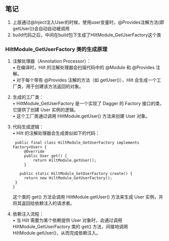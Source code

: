 ## 笔记

1. 上层通过@Inject注入User的时候，使用user变量时，@Provides注解方法(即getUser())会自动自动被调用 <br>
2. build代码之后，中间在build包下生成了HiltModule_GetUserFactory这个类

### HiltModule_GetUserFactory 类的生成原理

1. 注解处理器（Annotation Processor）： <br>
   • 在编译时，Hilt 的注解处理器会扫描代码中的 @Module 和 @Provides 注解。 <br>
   • 对于每个带有 @Provides 注解的方法（如 getUser()），Hilt 会生成一个工厂类，用于创建该方法返回的对象。
2. 生成的工厂类： <br>
   • HiltModule_GetUserFactory 是一个实现了 Dagger 的 Factory 接口的类，它提供了创建 User 实例的逻辑。<br>
   • 这个工厂类通过调用 HiltModule.getUser() 方法来创建 User 对象。
3. 代码生成逻辑： <br>
   • Hilt 的注解处理器会生成类似如下的代码：
   ```
    public final class HiltModule_GetUserFactory implements Factory<User> {
        @Override
        public User get() {
            return HiltModule.getUser();
        }

      public static HiltModule_GetUserFactory create() {
        return new HiltModule_GetUserFactory();
    }
   }
   ```
   这个类的 get() 方法会调用 HiltModule.getUser() 方法来生成 User 实例，并将其返回给依赖注入的请求者。

4. 依赖注入流程： <br>
	• 当 Hilt 需要为某个依赖提供 User 对象时，会通过调用 HiltModule_GetUserFactory 类的 get() 方法，间接地调用 HiltModule.getUser()，从而完成依赖注入。
